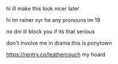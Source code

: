 hi ill make this look nicer later

hi im rainer xyr he any pronouns im 19

no dni ill block you if its that serious

don't involve me in drama this is ponytown

https://rentry.co/leathercouch my hoard



